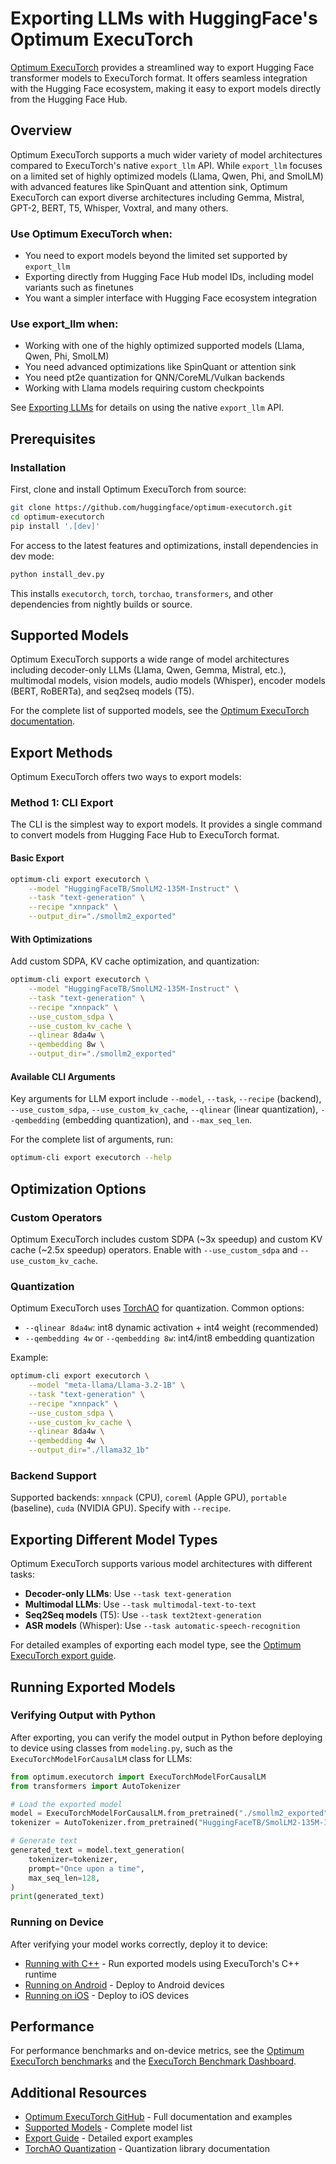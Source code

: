 # Exporting LLMs with HuggingFace's Optimum ExecuTorch

[Optimum ExecuTorch](https://github.com/huggingface/optimum-executorch) provides a streamlined way to export Hugging Face transformer models to ExecuTorch format. It offers seamless integration with the Hugging Face ecosystem, making it easy to export models directly from the Hugging Face Hub.

## Overview

Optimum ExecuTorch supports a much wider variety of model architectures compared to ExecuTorch's native `export_llm` API. While `export_llm` focuses on a limited set of highly optimized models (Llama, Qwen, Phi, and SmolLM) with advanced features like SpinQuant and attention sink, Optimum ExecuTorch can export diverse architectures including Gemma, Mistral, GPT-2, BERT, T5, Whisper, Voxtral, and many others.

### Use Optimum ExecuTorch when:
- You need to export models beyond the limited set supported by `export_llm`
- Exporting directly from Hugging Face Hub model IDs, including model variants such as finetunes
- You want a simpler interface with Hugging Face ecosystem integration

### Use export_llm when:
- Working with one of the highly optimized supported models (Llama, Qwen, Phi, SmolLM)
- You need advanced optimizations like SpinQuant or attention sink
- You need pt2e quantization for QNN/CoreML/Vulkan backends
- Working with Llama models requiring custom checkpoints

See [Exporting LLMs](export-llm.md) for details on using the native `export_llm` API.

## Prerequisites

### Installation

First, clone and install Optimum ExecuTorch from source:

```bash
git clone https://github.com/huggingface/optimum-executorch.git
cd optimum-executorch
pip install '.[dev]'
```

For access to the latest features and optimizations, install dependencies in dev mode:

```bash
python install_dev.py
```

This installs `executorch`, `torch`, `torchao`, `transformers`, and other dependencies from nightly builds or source.

## Supported Models

Optimum ExecuTorch supports a wide range of model architectures including decoder-only LLMs (Llama, Qwen, Gemma, Mistral, etc.), multimodal models, vision models, audio models (Whisper), encoder models (BERT, RoBERTa), and seq2seq models (T5).

For the complete list of supported models, see the [Optimum ExecuTorch documentation](https://github.com/huggingface/optimum-executorch#-supported-models).

## Export Methods

Optimum ExecuTorch offers two ways to export models:

### Method 1: CLI Export

The CLI is the simplest way to export models. It provides a single command to convert models from Hugging Face Hub to ExecuTorch format.

#### Basic Export

```bash
optimum-cli export executorch \
    --model "HuggingFaceTB/SmolLM2-135M-Instruct" \
    --task "text-generation" \
    --recipe "xnnpack" \
    --output_dir="./smollm2_exported"
```

#### With Optimizations

Add custom SDPA, KV cache optimization, and quantization:

```bash
optimum-cli export executorch \
    --model "HuggingFaceTB/SmolLM2-135M-Instruct" \
    --task "text-generation" \
    --recipe "xnnpack" \
    --use_custom_sdpa \
    --use_custom_kv_cache \
    --qlinear 8da4w \
    --qembedding 8w \
    --output_dir="./smollm2_exported"
```

#### Available CLI Arguments

Key arguments for LLM export include `--model`, `--task`, `--recipe` (backend), `--use_custom_sdpa`, `--use_custom_kv_cache`, `--qlinear` (linear quantization), `--qembedding` (embedding quantization), and `--max_seq_len`.

For the complete list of arguments, run:
```bash
optimum-cli export executorch --help
```

## Optimization Options

### Custom Operators

Optimum ExecuTorch includes custom SDPA (~3x speedup) and custom KV cache (~2.5x speedup) operators. Enable with `--use_custom_sdpa` and `--use_custom_kv_cache`.

### Quantization

Optimum ExecuTorch uses [TorchAO](https://github.com/pytorch/ao) for quantization. Common options:
- `--qlinear 8da4w`: int8 dynamic activation + int4 weight (recommended)
- `--qembedding 4w` or `--qembedding 8w`: int4/int8 embedding quantization

Example:
```bash
optimum-cli export executorch \
    --model "meta-llama/Llama-3.2-1B" \
    --task "text-generation" \
    --recipe "xnnpack" \
    --use_custom_sdpa \
    --use_custom_kv_cache \
    --qlinear 8da4w \
    --qembedding 4w \
    --output_dir="./llama32_1b"
```

### Backend Support

Supported backends: `xnnpack` (CPU), `coreml` (Apple GPU), `portable` (baseline), `cuda` (NVIDIA GPU). Specify with `--recipe`.

## Exporting Different Model Types

Optimum ExecuTorch supports various model architectures with different tasks:

- **Decoder-only LLMs**: Use `--task text-generation`
- **Multimodal LLMs**: Use `--task multimodal-text-to-text`
- **Seq2Seq models** (T5): Use `--task text2text-generation`
- **ASR models** (Whisper): Use `--task automatic-speech-recognition`

For detailed examples of exporting each model type, see the [Optimum ExecuTorch export guide](https://github.com/huggingface/optimum-executorch/blob/main/optimum/exporters/executorch/README.md).

## Running Exported Models

### Verifying Output with Python

After exporting, you can verify the model output in Python before deploying to device using classes from `modeling.py`, such as the `ExecuTorchModelForCausalLM` class for LLMs:

```python
from optimum.executorch import ExecuTorchModelForCausalLM
from transformers import AutoTokenizer

# Load the exported model
model = ExecuTorchModelForCausalLM.from_pretrained("./smollm2_exported")
tokenizer = AutoTokenizer.from_pretrained("HuggingFaceTB/SmolLM2-135M-Instruct")

# Generate text
generated_text = model.text_generation(
    tokenizer=tokenizer,
    prompt="Once upon a time",
    max_seq_len=128,
)
print(generated_text)
```

### Running on Device

After verifying your model works correctly, deploy it to device:

- [Running with C++](run-with-c-plus-plus.md) - Run exported models using ExecuTorch's C++ runtime
- [Running on Android](https://github.com/meta-pytorch/executorch-examples/tree/main/llm/android) - Deploy to Android devices
- [Running on iOS](https://github.com/meta-pytorch/executorch-examples/tree/main/llm/apple) - Deploy to iOS devices

## Performance

For performance benchmarks and on-device metrics, see the [Optimum ExecuTorch benchmarks](https://github.com/huggingface/optimum-executorch#-benchmarks-on-mobile-devices) and the [ExecuTorch Benchmark Dashboard](https://hud.pytorch.org/benchmark/llms?repoName=pytorch%2Fexecutorch).

## Additional Resources

- [Optimum ExecuTorch GitHub](https://github.com/huggingface/optimum-executorch) - Full documentation and examples
- [Supported Models](https://github.com/huggingface/optimum-executorch#-supported-models) - Complete model list
- [Export Guide](https://github.com/huggingface/optimum-executorch/blob/main/optimum/exporters/executorch/README.md) - Detailed export examples
- [TorchAO Quantization](https://github.com/pytorch/ao) - Quantization library documentation
